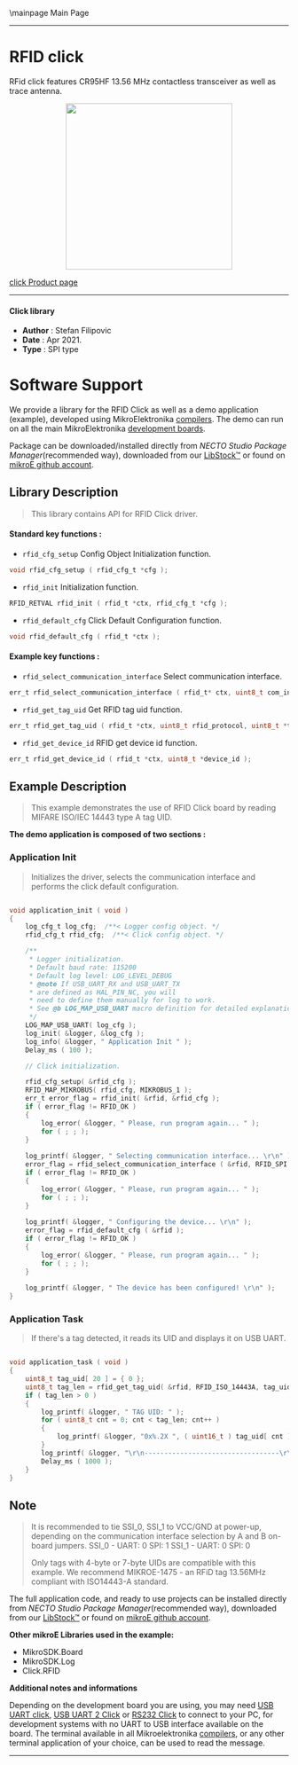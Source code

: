 \mainpage Main Page

---
# RFID click

RFid click features CR95HF 13.56 MHz contactless transceiver as well as trace antenna.

<p align="center">
  <img src="https://download.mikroe.com/images/click_for_ide/rfid_click.png" height=300px>
</p>

[click Product page](https://www.mikroe.com/rfid-click)

---


#### Click library

- **Author**        : Stefan Filipovic
- **Date**          : Apr 2021.
- **Type**          : SPI type


# Software Support

We provide a library for the RFID Click
as well as a demo application (example), developed using MikroElektronika
[compilers](https://www.mikroe.com/necto-studio).
The demo can run on all the main MikroElektronika [development boards](https://www.mikroe.com/development-boards).

Package can be downloaded/installed directly from *NECTO Studio Package Manager*(recommended way), downloaded from our [LibStock&trade;](https://libstock.mikroe.com) or found on [mikroE github account](https://github.com/MikroElektronika/mikrosdk_click_v2/tree/master/clicks).

## Library Description

> This library contains API for RFID Click driver.

#### Standard key functions :

- `rfid_cfg_setup` Config Object Initialization function.
```c
void rfid_cfg_setup ( rfid_cfg_t *cfg );
```

- `rfid_init` Initialization function.
```c
RFID_RETVAL rfid_init ( rfid_t *ctx, rfid_cfg_t *cfg );
```

- `rfid_default_cfg` Click Default Configuration function.
```c
void rfid_default_cfg ( rfid_t *ctx );
```

#### Example key functions :

- `rfid_select_communication_interface` Select communication interface.
```c
err_t rfid_select_communication_interface ( rfid_t* ctx, uint8_t com_interface );
```

- `rfid_get_tag_uid` Get RFID tag uid function.
```c
err_t rfid_get_tag_uid ( rfid_t *ctx, uint8_t rfid_protocol, uint8_t *tag_uid );
```

- `rfid_get_device_id` RFID get device id function.
```c
err_t rfid_get_device_id ( rfid_t *ctx, uint8_t *device_id );
```

## Example Description

> This example demonstrates the use of RFID Click board by reading MIFARE ISO/IEC 14443 type A tag UID.

**The demo application is composed of two sections :**

### Application Init

> Initializes the driver, selects the communication interface and performs the click default configuration.

```c

void application_init ( void )
{
    log_cfg_t log_cfg;  /**< Logger config object. */
    rfid_cfg_t rfid_cfg;  /**< Click config object. */

    /** 
     * Logger initialization.
     * Default baud rate: 115200
     * Default log level: LOG_LEVEL_DEBUG
     * @note If USB_UART_RX and USB_UART_TX 
     * are defined as HAL_PIN_NC, you will 
     * need to define them manually for log to work. 
     * See @b LOG_MAP_USB_UART macro definition for detailed explanation.
     */
    LOG_MAP_USB_UART( log_cfg );
    log_init( &logger, &log_cfg );
    log_info( &logger, " Application Init " );
    Delay_ms ( 100 );

    // Click initialization.

    rfid_cfg_setup( &rfid_cfg );
    RFID_MAP_MIKROBUS( rfid_cfg, MIKROBUS_1 );
    err_t error_flag = rfid_init( &rfid, &rfid_cfg );
    if ( error_flag != RFID_OK ) 
    {
        log_error( &logger, " Please, run program again... " );
        for ( ; ; );
    }
    
    log_printf( &logger, " Selecting communication interface... \r\n" );
    error_flag = rfid_select_communication_interface ( &rfid, RFID_SPI );
    if ( error_flag != RFID_OK ) 
    {
        log_error( &logger, " Please, run program again... " );
        for ( ; ; );
    }
    
    log_printf( &logger, " Configuring the device... \r\n" );
    error_flag = rfid_default_cfg ( &rfid );
    if ( error_flag != RFID_OK ) 
    {
        log_error( &logger, " Please, run program again... " );
        for ( ; ; );
    }
    
    log_printf( &logger, " The device has been configured! \r\n" );
}

```

### Application Task

> If there's a tag detected, it reads its UID and displays it on USB UART.

```c

void application_task ( void )
{
    uint8_t tag_uid[ 20 ] = { 0 };
    uint8_t tag_len = rfid_get_tag_uid( &rfid, RFID_ISO_14443A, tag_uid );
    if ( tag_len > 0 )
    {
        log_printf( &logger, " TAG UID: " );
        for ( uint8_t cnt = 0; cnt < tag_len; cnt++ )
        {
            log_printf( &logger, "0x%.2X ", ( uint16_t ) tag_uid[ cnt ] );
        }
        log_printf( &logger, "\r\n----------------------------------\r\n" );
        Delay_ms ( 1000 );
    }
}

```

## Note

> It is recommended to tie SSI_0, SSI_1 to VCC/GND at power-up, depending on 
> the communication interface selection by A and B on-board jumpers. 
> SSI_0 - UART: 0 SPI: 1
> SSI_1 - UART: 0 SPI: 0
> 
> Only tags with 4-byte or 7-byte UIDs are compatible with this example.
> We recommend MIKROE-1475 - an RFiD tag 13.56MHz compliant with ISO14443-A standard.

The full application code, and ready to use projects can be installed directly from *NECTO Studio Package Manager*(recommended way), downloaded from our [LibStock&trade;](https://libstock.mikroe.com) or found on [mikroE github account](https://github.com/MikroElektronika/mikrosdk_click_v2/tree/master/clicks).

**Other mikroE Libraries used in the example:**

- MikroSDK.Board
- MikroSDK.Log
- Click.RFID

**Additional notes and informations**

Depending on the development board you are using, you may need
[USB UART click](http://shop.mikroe.com/usb-uart-click),
[USB UART 2 Click](http://shop.mikroe.com/usb-uart-2-click) or
[RS232 Click](http://shop.mikroe.com/rs232-click) to connect to your PC, for
development systems with no UART to USB interface available on the board. The
terminal available in all Mikroelektronika
[compilers](http://shop.mikroe.com/compilers), or any other terminal application
of your choice, can be used to read the message.

---
